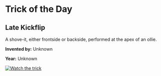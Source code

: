 # Trick of the Day

## Late Kickflip

A shove-it, either frontside or backside, performed at the apex of an ollie.

**Invented by:** Unknown

**Year:** Unknown

[![Watch the trick](https://img.youtube.com/vi/POkzA67KubQ/0.jpg)](https://www.youtube.com/watch?v=POkzA67KubQ)
